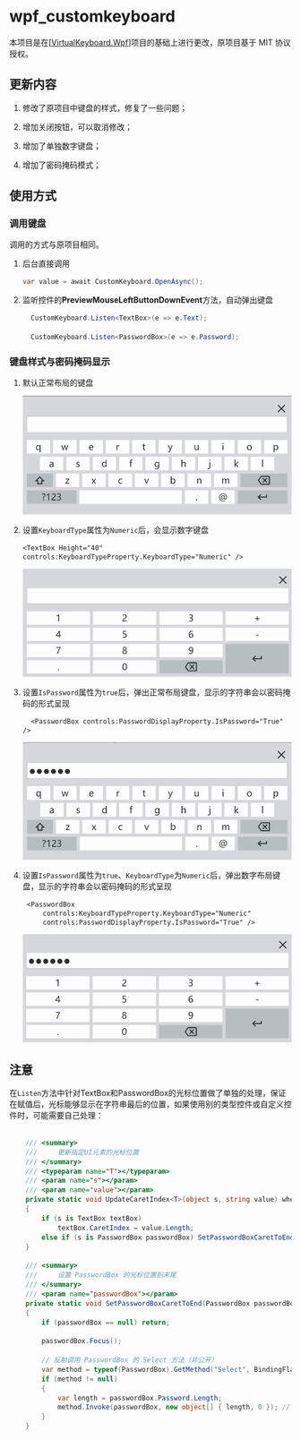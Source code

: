 # wpf_customkeyboard

本项目是在[[VirtualKeyboard.Wpf](https://github.com/PatWegierski/VirtualKeyboard.Wpf)]项目的基础上进行更改，原项目基于 MIT 协议授权。



## 更新内容

1. 修改了原项目中键盘的样式，修复了一些问题；

2. 增加关闭按钮，可以取消修改；

3. 增加了单独数字键盘；

4. 增加了密码掩码模式；

   

## 使用方式

### 调用键盘

调用的方式与原项目相同。

1. 后台直接调用

   ~~~c#
   var value = await CustomKeyboard.OpenAsync();	
   ~~~

2. 监听控件的**PreviewMouseLeftButtonDownEvent**方法，自动弹出键盘

   ~~~c#
     CustomKeyboard.Listen<TextBox>(e => e.Text);
     
     CustomKeyboard.Listen<PasswordBox>(e => e.Password);
   ~~~



### 键盘样式与密码掩码显示

1. 默认正常布局的键盘

   <img src="README.assets/image-20250618170811867.png" alt="image-20250618170811867" style="zoom:67%;" />

2. 设置`KeyboardType`属性为`Numeric`后，会显示数字键盘

   ~~~xaml
   <TextBox Height="40" controls:KeyboardTypeProperty.KeyboardType="Numeric" />
   ~~~

   <img src="README.assets/image-20250618170839916.png" alt="image-20250618170839916" style="zoom:67%;" />

3. 设置`IsPassword`属性为`true`后，弹出正常布局键盘，显示的字符串会以密码掩码的形式呈现

   ~~~xaml
     <PasswordBox controls:PasswordDisplayProperty.IsPassword="True" />
   ~~~

   <img src="README.assets/image-20250618171214115.png" alt="image-20250618171214115" style="zoom:67%;" />

   

4. 设置`IsPassword`属性为`true`、`KeyboardType`为`Numeric`后，弹出数字布局键盘，显示的字符串会以密码掩码的形式呈现

   ~~~xaml
    <PasswordBox
        controls:KeyboardTypeProperty.KeyboardType="Numeric"
        controls:PasswordDisplayProperty.IsPassword="True" />
   ~~~

   <img src="README.assets/image-20250618171519599.png" alt="image-20250618171519599" style="zoom:67%;" />



## 注意

在`Listen`方法中针对TextBox和PasswordBox的光标位置做了单独的处理，保证在赋值后，光标能够显示在字符串最后的位置，如果使用别的类型控件或自定义控件时，可能需要自己处理：

~~~c#

    /// <summary>
    ///     更新指定UI元素的光标位置
    /// </summary>
    /// <typeparam name="T"></typeparam>
    /// <param name="s"></param>
    /// <param name="value"></param>
    private static void UpdateCaretIndex<T>(object s, string value) where T : UIElement
    {
        if (s is TextBox textBox)
            textBox.CaretIndex = value.Length;
        else if (s is PasswordBox passwordBox) SetPasswordBoxCaretToEnd(passwordBox);
    }

    /// <summary>
    ///     设置 PasswordBox 的光标位置到末尾
    /// </summary>
    /// <param name="passwordBox"></param>
    private static void SetPasswordBoxCaretToEnd(PasswordBox passwordBox)
    {
        if (passwordBox == null) return;

        passwordBox.Focus();

        // 反射调用 PasswordBox 的 Select 方法（非公开）
        var method = typeof(PasswordBox).GetMethod("Select", BindingFlags.Instance | BindingFlags.NonPublic);
        if (method != null)
        {
            var length = passwordBox.Password.Length;
            method.Invoke(passwordBox, new object[] { length, 0 }); // 光标移到末尾
        }
    }
~~~


